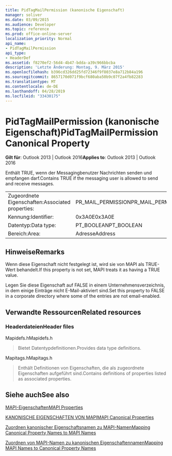 ```yaml
---
title: PidTagMailPermission (kanonische Eigenschaft)
manager: soliver
ms.date: 03/09/2015
ms.audience: Developer
ms.topic: reference
ms.prod: office-online-server
localization_priority: Normal
api_name:
- PidTagMailPermission
api_type:
- HeaderDef
ms.assetid: f8270ef2-56d4-4b47-bdda-a39c966bbcba
description: 'Letzte Änderung: Montag, 9. März 2015'
ms.openlocfilehash: b396cd326dd25fd72346f9f8037e8a712b84a196
ms.sourcegitcommit: 8657170d071f9bcf680aba50b9c07f2a4fb82283
ms.translationtype: MT
ms.contentlocale: de-DE
ms.lasthandoff: 04/28/2019
ms.locfileid: "33430175"
---
```

# <a name="pidtagmailpermission-canonical-property"></a><span data-ttu-id="d151b-103">PidTagMailPermission (kanonische Eigenschaft)</span><span class="sxs-lookup"><span data-stu-id="d151b-103">PidTagMailPermission Canonical Property</span></span>

  
  
<span data-ttu-id="d151b-104">**Gilt für**: Outlook 2013 | Outlook 2016</span><span class="sxs-lookup"><span data-stu-id="d151b-104">**Applies to**: Outlook 2013 | Outlook 2016</span></span> 
  
<span data-ttu-id="d151b-105">Enthält TRUE, wenn der Messagingbenutzer Nachrichten senden und empfangen darf.</span><span class="sxs-lookup"><span data-stu-id="d151b-105">Contains TRUE if the messaging user is allowed to send and receive messages.</span></span> 
  
|||
|:-----|:-----|
|<span data-ttu-id="d151b-106">Zugeordnete Eigenschaften:</span><span class="sxs-lookup"><span data-stu-id="d151b-106">Associated properties:</span></span>  <br/> |<span data-ttu-id="d151b-107">PR_MAIL_PERMISSION</span><span class="sxs-lookup"><span data-stu-id="d151b-107">PR_MAIL_PERMISSION</span></span>  <br/> |
|<span data-ttu-id="d151b-108">Kennung:</span><span class="sxs-lookup"><span data-stu-id="d151b-108">Identifier:</span></span>  <br/> |<span data-ttu-id="d151b-109">0x3A0E</span><span class="sxs-lookup"><span data-stu-id="d151b-109">0x3A0E</span></span>  <br/> |
|<span data-ttu-id="d151b-110">Datentyp:</span><span class="sxs-lookup"><span data-stu-id="d151b-110">Data type:</span></span>  <br/> |<span data-ttu-id="d151b-111">PT_BOOLEAN</span><span class="sxs-lookup"><span data-stu-id="d151b-111">PT_BOOLEAN</span></span>  <br/> |
|<span data-ttu-id="d151b-112">Bereich:</span><span class="sxs-lookup"><span data-stu-id="d151b-112">Area:</span></span>  <br/> |<span data-ttu-id="d151b-113">Adresse</span><span class="sxs-lookup"><span data-stu-id="d151b-113">Address</span></span>  <br/> |
   
## <a name="remarks"></a><span data-ttu-id="d151b-114">Hinweise</span><span class="sxs-lookup"><span data-stu-id="d151b-114">Remarks</span></span>

<span data-ttu-id="d151b-115">Wenn diese Eigenschaft nicht festgelegt ist, wird sie von MAPI als TRUE-Wert behandelt.</span><span class="sxs-lookup"><span data-stu-id="d151b-115">If this property is not set, MAPI treats it as having a TRUE value.</span></span> 
  
<span data-ttu-id="d151b-116">Legen Sie diese Eigenschaft auf FALSE in einem Unternehmensverzeichnis, in dem einige Einträge nicht E-Mail-aktiviert sind.</span><span class="sxs-lookup"><span data-stu-id="d151b-116">Set this property to FALSE in a corporate directory where some of the entries are not email-enabled.</span></span> 
  
## <a name="related-resources"></a><span data-ttu-id="d151b-117">Verwandte Ressourcen</span><span class="sxs-lookup"><span data-stu-id="d151b-117">Related resources</span></span>

### <a name="header-files"></a><span data-ttu-id="d151b-118">Headerdateien</span><span class="sxs-lookup"><span data-stu-id="d151b-118">Header files</span></span>

<span data-ttu-id="d151b-119">Mapidefs.h</span><span class="sxs-lookup"><span data-stu-id="d151b-119">Mapidefs.h</span></span>
  
> <span data-ttu-id="d151b-120">Bietet Datentypdefinitionen.</span><span class="sxs-lookup"><span data-stu-id="d151b-120">Provides data type definitions.</span></span>
    
<span data-ttu-id="d151b-121">Mapitags.h</span><span class="sxs-lookup"><span data-stu-id="d151b-121">Mapitags.h</span></span>
  
> <span data-ttu-id="d151b-122">Enthält Definitionen von Eigenschaften, die als zugeordnete Eigenschaften aufgeführt sind.</span><span class="sxs-lookup"><span data-stu-id="d151b-122">Contains definitions of properties listed as associated properties.</span></span>
    
## <a name="see-also"></a><span data-ttu-id="d151b-123">Siehe auch</span><span class="sxs-lookup"><span data-stu-id="d151b-123">See also</span></span>



[<span data-ttu-id="d151b-124">MAPI-Eigenschaften</span><span class="sxs-lookup"><span data-stu-id="d151b-124">MAPI Properties</span></span>](mapi-properties.md)
  
[<span data-ttu-id="d151b-125">KANONISCHE EIGENSCHAFTEN VON MAPI</span><span class="sxs-lookup"><span data-stu-id="d151b-125">MAPI Canonical Properties</span></span>](mapi-canonical-properties.md)
  
[<span data-ttu-id="d151b-126">Zuordnen kanonischer Eigenschaftsnamen zu MAPI-Namen</span><span class="sxs-lookup"><span data-stu-id="d151b-126">Mapping Canonical Property Names to MAPI Names</span></span>](mapping-canonical-property-names-to-mapi-names.md)
  
[<span data-ttu-id="d151b-127">Zuordnen von MAPI-Namen zu kanonischen Eigenschaftennamen</span><span class="sxs-lookup"><span data-stu-id="d151b-127">Mapping MAPI Names to Canonical Property Names</span></span>](mapping-mapi-names-to-canonical-property-names.md)

